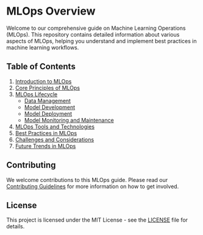 # MLOps Overview

Welcome to our comprehensive guide on Machine Learning Operations (MLOps). This repository contains detailed information about various aspects of MLOps, helping you understand and implement best practices in machine learning workflows.

## Table of Contents

1. [Introduction to MLOps](01_introduction.md)
2. [Core Principles of MLOps](02_core_principles.md)
3. [MLOps Lifecycle](03_mlops_lifecycle.md)
   - [Data Management](03a_data_management.md)
   - [Model Development](03b_model_development.md)
   - [Model Deployment](03c_model_deployment.md)
   - [Model Monitoring and Maintenance](03d_model_monitoring.md)
4. [MLOps Tools and Technologies](04_tools_and_technologies.md)
5. [Best Practices in MLOps](05_best_practices.md)
6. [Challenges and Considerations](06_challenges.md)
7. [Future Trends in MLOps](07_future_trends.md)

## Contributing

We welcome contributions to this MLOps guide. Please read our [Contributing Guidelines](CONTRIBUTING.md) for more information on how to get involved.

## License

This project is licensed under the MIT License - see the [LICENSE](LICENSE) file for details.